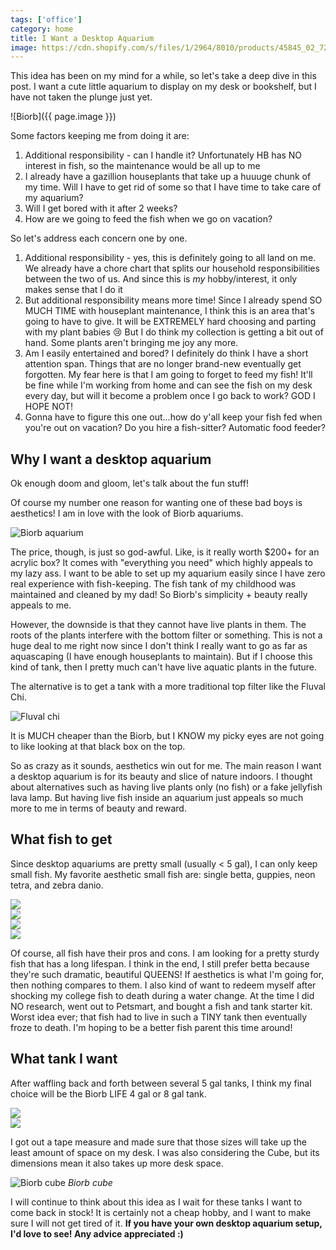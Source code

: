 ```yaml
---
tags: ['office']
category: home
title: I Want a Desktop Aquarium
image: https://cdn.shopify.com/s/files/1/2964/8010/products/45845_02_720x.JPG?v=1584366537
---
```


This idea has been on my mind for a while, so let's take a deep dive in this post. I want a cute little aquarium to display on my desk or bookshelf, but I have not taken the plunge just yet.

![Biorb]({{ page.image }})

Some factors keeping me from doing it are:
1. Additional responsibility - can I handle it? Unfortunately HB has NO interest in fish, so the maintenance would be all up to me
2. I already have a gazillion houseplants that take up a huuuge chunk of my time. Will I have to get rid of some so that I have time to take care of my aquarium?
3. Will I get bored with it after 2 weeks?
4. How are we going to feed the fish when we go on vacation?

So let's address each concern one by one.
1. Additional responsibility - yes, this is definitely going to all land on me. We already have a chore chart that splits our household responsibilities between the two of us. And since this is *my* hobby/interest, it only makes sense that I do it
2. But additional responsibility means more time! Since I already spend SO MUCH TIME with houseplant maintenance, I think this is an area that's going to have to give. It will be EXTREMELY hard choosing and parting with my plant babies :cry: But I do think my collection is getting a bit out of hand. Some plants aren't bringing me joy any more.
3. Am I easily entertained and bored? I definitely do think I have a short attention span. Things that are no longer brand-new eventually get forgotten. My fear here is that I am going to forget to feed my fish! It'll be fine while I'm working from home and can see the fish on my desk every day, but will it become a problem once I go back to work? GOD I HOPE NOT!
4. Gonna have to figure this one out...how do y'all keep your fish fed when you're out on vacation? Do you hire a fish-sitter? Automatic food feeder?

## Why I want a desktop aquarium
Ok enough doom and gloom, let's talk about the fun stuff!

Of course my number one reason for wanting one of these bad boys is aesthetics! I am in love with the look of Biorb aquariums.

![Biorb aquarium](https://cdn.shopify.com/s/files/1/2964/8010/collections/FOT_WWBI_54537-biOrb-CUBE-60MCR-Transparent-001__SALL__AQU__V1_900x.jpg?v=1605188922)

The price, though, is just so god-awful. Like, is it really worth $200+ for an acrylic box? It comes with "everything you need" which highly appeals to my lazy ass. I want to be able to set up my aquarium easily since I have zero real experience with fish-keeping. The fish tank of my childhood was maintained and cleaned by my dad! So Biorb's simplicity + beauty really appeals to me.

However, the downside is that they cannot have live plants in them. The roots of the plants interfere with the bottom filter or something. This is not a huge deal to me right now since I don't think I really want to go as far as aquascaping (I have enough houseplants to maintain). But if I choose this kind of tank, then I pretty much can't have live aquatic plants in the future.

The alternative is to get a tank with a more traditional top filter like the Fluval Chi.

![Fluval chi](https://img.chewy.com/is/image/catalog/135526_MAIN._AC_SL1500_V1503090359_.jpg)

It is MUCH cheaper than the Biorb, but I KNOW my picky eyes are not going to like looking at that black box on the top.

So as crazy as it sounds, aesthetics win out for me. The main reason I want a desktop aquarium is for its beauty and slice of nature indoors. I thought about alternatives such as having live plants only (no fish) or a fake jellyfish lava lamp. But having live fish inside an aquarium just appeals so much more to me in terms of beauty and reward.

## What fish to get

Since desktop aquariums are pretty small (usually < 5 gal), I can only keep small fish. My favorite aesthetic small fish are: single betta, guppies, neon tetra, and zebra danio.

<div class="row row-cols-1 row-cols-md-2 gy-4">
    <div class="col">
        <img src="https://cdn.mos.cms.futurecdn.net/RY2EpSo74hvYXyAVpTN2Gg-1200-80.jpg">
    </div>
    <div class="col">
        <img src="http://azure.wgp-cdn.co.uk/app-practicalfishkeeping/features/4c7cb240c9a96.jpg?&width=1200&height=630&mode=crop">
    </div>
    <div class="col">
        <img src="https://s3.amazonaws.com/petcentral.com/wp-content/uploads/2019/10/22104716/Cardinal-and-neon-tetras.jpg">
    </div>
    <div class="col">
        <img src="https://www.worldwidefishandpets.com/wp-content/uploads/2019/09/Zebra_Danio.jpg">
    </div>
</div>

Of course, all fish have their pros and cons. I am looking for a pretty sturdy fish that has a long lifespan. I think in the end, I still prefer betta because they're such dramatic, beautiful QUEENS! If aesthetics is what I'm going for, then nothing compares to them. I also kind of want to redeem myself after shocking my college fish to death during a water change. At the time I did NO research, went out to Petsmart, and bought a fish and tank starter kit. Worst idea ever; that fish had to live in such a TINY tank then eventually froze to death. I'm hoping to be a better fish parent this time around!

## What tank I want
After waffling back and forth between several 5 gal tanks, I think my final choice will be the Biorb LIFE 4 gal or 8 gal tank.

<div class="row row-cols-1 row-cols-md-2">
    <div class="col">
        <img src="https://cdn.shopify.com/s/files/1/2964/8010/products/45874_01_720x.JPG?v=1584366265">
    </div>
    <div class="col">
        <img src="https://cdn.shopify.com/s/files/1/2964/8010/products/45845_01_720x.JPG?v=1584366203">
    </div>
</div>

I got out a tape measure and made sure that those sizes will take up the least amount of space on my desk. I was also considering the Cube, but its dimensions mean it also takes up more desk space.

![Biorb cube](https://cdn.shopify.com/s/files/1/2964/8010/products/54490_02_133fbd22-7029-48f5-ae20-cb81dfe1e833_2048x.JPG?v=1584124696)
*Biorb cube*

I will continue to think about this idea as I wait for these tanks I want to come back in stock! It is certainly not a cheap hobby, and I want to make sure I will not get tired of it. **If you have your own desktop aquarium setup, I'd love to see! Any advice appreciated :)**